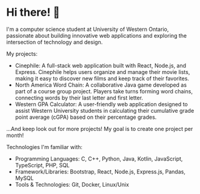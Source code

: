 # Hi there! 👋 #
I'm a computer science student at University of Western Ontario, passionate about building innovative web applications and exploring the intersection of technology and design.

My projects:
- Cinephile: A full-stack web application built with React, Node.js, and Express. Cinephile helps users organize and manage their movie lists, making it easy to discover new films and keep track of their favorites.
- North America Word Chain: A collaborative Java game developed as part of a course group project. Players take turns forming word chains, connecting words by their last letter and first letter.
- Western GPA Calculator: A user-friendly web application designed to assist Western University students in calculating their cumulative grade point average (cGPA) based on their percentage grades.

...And keep look out for more projects! My goal is to create one project per month!

Technologies I'm familiar with:

- Programming Languages: C, C++, Python, Java, Kotlin, JavaScript, TypeScript, PHP, SQL
- Framework/Libraries: Bootstrap, React, Node.js, Express.js, Pandas, MySQL
- Tools & Technologies: Git, Docker, Linux/Unix
